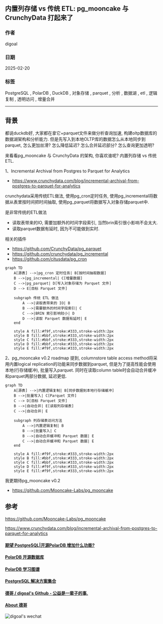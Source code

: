 ## 内置列存储 vs 传统 ETL: pg_mooncake 与 CrunchyData 打起来了  
                                                                                                          
### 作者                                                                              
digoal                                                                              
                                                                                     
### 日期                                                                                   
2025-02-20                                                                         
                                                                                  
### 标签                                                                                
PostgreSQL , PolarDB , DuckDB , 对象存储 , parquet , 分析 , 数据湖 , etl , 逻辑复制 , 透明访问 , 增量合并    
                                                                                                         
----                                                                                  
                                                                                                
## 背景          
都说duckdb好, 大家都在拿它+parquet文件来做分析查询加速, 构建oltp数据库的数据湖架构和分析能力. 但是先写入到本地OLTP库的数据怎么从本地同步到parquet, 怎么更加丝滑? 怎么降低延迟? 怎么合并延迟部分? 怎么查询更加透明?  
  
来看看pg_mooncake 与 CrunchyData 的架构, 你喜欢谁呢? 内置列存储 vs 传统 ETL.    
  
1、Incremental Archival from Postgres to Parquet for Analytics  
- https://www.crunchydata.com/blog/incremental-archival-from-postgres-to-parquet-for-analytics  
  
crunchydata采用传统ETL做法, 使用pg_cron定时任务, 使用pg_incremental将数据从表里按时间把时间抽取, 使用pg_parquet将数据写入对象存储parquet中.   
  
是非常传统的ETL做法  
- 读取表带来的IO, 需要加额外的时间字段索引, 当然brin索引很小影响不会太大.   
- 读取parquet数据有延时, 因为不可能做到实时.   
  
相关的插件  
- https://github.com/CrunchyData/pg_parquet  
- https://github.com/crunchydata/pg_incremental   
- https://github.com/citusdata/pg_cron  
  
```mermaid  
graph TD  
    A[源表] -->|pg_cron 定时任务| B[按时间抽取数据]  
    B -->|pg_incremental| C[增量数据]  
    C -->|pg_parquet| D[写入对象存储为 Parquet 文件]  
    D --> E[目标 Parquet 文件]  
  
    subgraph 传统 ETL 做法  
        A -->|读取表带来的 IO| B  
        B -->|需要额外的时间字段索引| C  
        C -->|BRIN 索引影响较小| D  
        D -->|读取 Parquet 数据有延时| E  
    end  
  
    style A fill:#f9f,stroke:#333,stroke-width:2px  
    style B fill:#bbf,stroke:#333,stroke-width:2px  
    style C fill:#bbf,stroke:#333,stroke-width:2px  
    style D fill:#bbf,stroke:#333,stroke-width:2px  
    style E fill:#f9f,stroke:#333,stroke-width:2px  
```  
  
2、pg_mooncake v0.2 roadmap 提到, columnstore table access method将采用内置logical replication的功能来同步数据到parquet, 但是为了提高性能会使用本地(行存储缓冲), 批量写入parquet. 同时在读取column table时会自动合并缓冲和parquet两部分数据, 延迟更低.  
  
```mermaid  
graph TD  
    A[源表] -->|内置逻辑复制| B[同步数据到本地行存储缓冲]  
    B -->|批量写入| C[Parquet 文件]  
    C --> D[目标 Parquet 文件]  
    B -->|自动合并| E[读取列存储表]  
    C -->|自动合并| E  
  
    subgraph 列存储表访问方法  
        A -->|内置逻辑复制| B  
        B -->|批量写入| C  
        B -->|自动合并缓冲和 Parquet 数据| E  
        C -->|自动合并缓冲和 Parquet 数据| E  
    end  
  
    style A fill:#f9f,stroke:#333,stroke-width:2px  
    style B fill:#bbf,stroke:#333,stroke-width:2px  
    style C fill:#bbf,stroke:#333,stroke-width:2px  
    style D fill:#f9f,stroke:#333,stroke-width:2px  
    style E fill:#f9f,stroke:#333,stroke-width:2px  
```  
  
我更期待pg_mooncake v0.2  
- https://github.com/Mooncake-Labs/pg_mooncake  
    
## 参考  
https://github.com/Mooncake-Labs/pg_mooncake  
  
https://www.crunchydata.com/blog/incremental-archival-from-postgres-to-parquet-for-analytics  
  
  
#### [期望 PostgreSQL|开源PolarDB 增加什么功能?](https://github.com/digoal/blog/issues/76 "269ac3d1c492e938c0191101c7238216")
  
  
#### [PolarDB 开源数据库](https://openpolardb.com/home "57258f76c37864c6e6d23383d05714ea")
  
  
#### [PolarDB 学习图谱](https://www.aliyun.com/database/openpolardb/activity "8642f60e04ed0c814bf9cb9677976bd4")
  
  
#### [PostgreSQL 解决方案集合](../201706/20170601_02.md "40cff096e9ed7122c512b35d8561d9c8")
  
  
#### [德哥 / digoal's Github - 公益是一辈子的事.](https://github.com/digoal/blog/blob/master/README.md "22709685feb7cab07d30f30387f0a9ae")
  
  
#### [About 德哥](https://github.com/digoal/blog/blob/master/me/readme.md "a37735981e7704886ffd590565582dd0")
  
  
![digoal's wechat](../pic/digoal_weixin.jpg "f7ad92eeba24523fd47a6e1a0e691b59")
  
